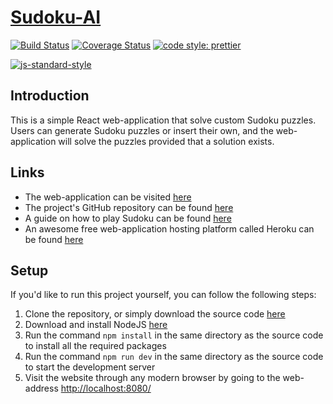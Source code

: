 [Sudoku-AI](https://sudoku-ai-1.herokuapp.com/)
==================================================

[![Build Status](https://travis-ci.org/JPStrydom/Sudoku-AI.svg?branch=master)](https://travis-ci.org/JPStrydom/Sudoku-AI)
[![Coverage Status](https://coveralls.io/repos/github/JPStrydom/Sudoku-AI/badge.svg?branch=master)](https://coveralls.io/github/JPStrydom/Sudoku-AI?branch=master)
[![code style: prettier](https://img.shields.io/badge/code_style-prettier-ff69b4.svg?style=flat-square)](https://github.com/prettier/prettier)

[![js-standard-style](https://cdn.rawgit.com/standard/standard/master/badge.svg)](http://standardjs.com)

## Introduction

This is a simple React web-application that solve custom Sudoku puzzles. Users can generate Sudoku puzzles or insert their own, and the web-application will solve the puzzles provided that a solution exists.

## Links 

- The web-application can be visited [here](https://sudoku-ai-1.herokuapp.com/)
- The project's GitHub repository can be found [here](https://github.com/JPStrydom/Sudoku-AI)
- A guide on how to play Sudoku can be found [here](http://www.playsudoku.eu/sudoku-rules)
- An awesome free web-application hosting platform called Heroku can be found [here](https://www.heroku.com/)

## Setup

If you'd like to run this project yourself, you can follow the following steps:

1) Clone the repository, or simply download the source code [here](https://github.com/JPStrydom/Sudoku-AI/archive/master.zip)
2) Download and install NodeJS [here](https://nodejs.org/dist/v6.11.5/node-v6.11.5-x64.msi)
3) Run the command `npm install` in the same directory as the source code to install all the required packages
4) Run the command `npm run dev` in the same directory as the source code to start the development server
5) Visit the website through any modern browser by going to the web-address [http://localhost:8080/](http://localhost:8080/)
